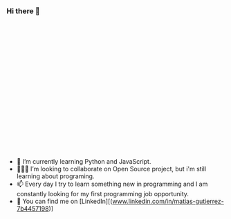 ### Hi there 👋
<div style="background-image: url('https://ibb.co/0tvccX2V'); background-size: cover; background-position: center; height: 300px;"></div>

- 🌱 I’m currently learning Python and JavaScript.
- 👨🏻‍🎓 I’m looking to collaborate on Open Source project, but i'm still learning about programing.
- 📫 Every day I try to learn something new in programming and I am constantly looking for my first programming job opportunity.
- 🤔 You can find me on [LinkedIn][(www.linkedin.com/in/matias-gutierrez-7b4457198)]

